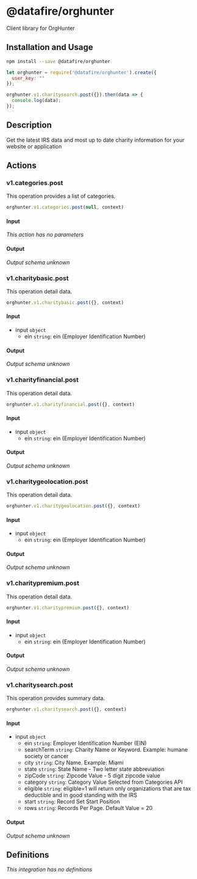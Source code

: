 # @datafire/orghunter

Client library for OrgHunter

## Installation and Usage
```bash
npm install --save @datafire/orghunter
```
```js
let orghunter = require('@datafire/orghunter').create({
  user_key: ""
});

orghunter.v1.charitysearch.post({}).then(data => {
  console.log(data);
});
```

## Description

Get the latest IRS data and most up to date charity information for your website or application

## Actions

### v1.categories.post
<p>This operation provides a list of categories.</p>


```js
orghunter.v1.categories.post(null, context)
```

#### Input
*This action has no parameters*

#### Output
*Output schema unknown*

### v1.charitybasic.post
<p>This operation detail data.</p>


```js
orghunter.v1.charitybasic.post({}, context)
```

#### Input
* input `object`
  * ein `string`: ein (Employer Identification Number)

#### Output
*Output schema unknown*

### v1.charityfinancial.post
<p>This operation detail data.</p>


```js
orghunter.v1.charityfinancial.post({}, context)
```

#### Input
* input `object`
  * ein `string`: ein (Employer Identification Number)

#### Output
*Output schema unknown*

### v1.charitygeolocation.post
<p>This operation detail data.</p>


```js
orghunter.v1.charitygeolocation.post({}, context)
```

#### Input
* input `object`
  * ein `string`: ein (Employer Identification Number)

#### Output
*Output schema unknown*

### v1.charitypremium.post
<p>This operation detail data.</p>


```js
orghunter.v1.charitypremium.post({}, context)
```

#### Input
* input `object`
  * ein `string`: ein (Employer Identification Number)

#### Output
*Output schema unknown*

### v1.charitysearch.post
<p>This operation provides summary data.</p>


```js
orghunter.v1.charitysearch.post({}, context)
```

#### Input
* input `object`
  * ein `string`: Employer Identification Number (EIN)
  * searchTerm `string`: Charity Name or Keyword. Example: humane society or cancer
  * city `string`: City Name. Example: Miami
  * state `string`: State Name - Two letter state abbreviation
  * zipCode `string`: Zipcode Value - 5 digit zipcode value
  * category `string`: Category Value Selected from Categories API
  * eligible `string`: eligible=1 will return only organizations that are tax deductible and in good standing with the IRS
  * start `string`: Record Set Start Position
  * rows `string`: Records Per Page. Default Value = 20

#### Output
*Output schema unknown*



## Definitions

*This integration has no definitions*
